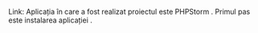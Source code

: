 Link: 
Aplicația în care a fost realizat proiectul este PHPStorm . 
Primul pas este instalarea aplicației .
